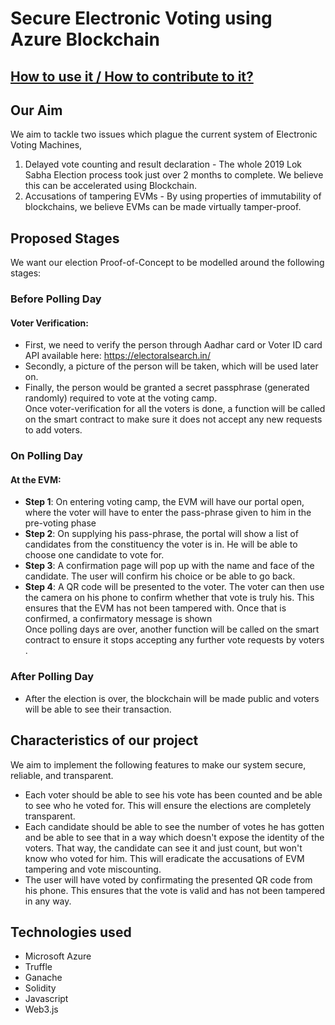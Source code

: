 

# Secure Electronic Voting using Azure Blockchain 

## [How to use it / How to contribute to it?](https://github.com/never2average/CODEFUNDO-2019/blob/master/HowToUse.md)

## Our Aim

We aim to tackle two issues which plague the current system of Electronic Voting Machines,

 1. Delayed vote counting and result declaration - The whole 2019 Lok Sabha Election process took just over 2 months to complete. We believe this can be accelerated using Blockchain.
 2. Accusations of tampering EVMs - By using properties of immutability of blockchains, we believe EVMs can be made virtually tamper-proof.

## Proposed Stages

We want our election Proof-of-Concept to be modelled around the following stages:

### Before Polling Day
####  Voter Verification:
- First, we need to verify the person through Aadhar card or Voter ID card API available here: https://electoralsearch.in/ 
- Secondly, a picture of the person will be taken, which will be used later on.
- Finally, the person would be granted a secret passphrase (generated randomly) required to vote at the voting camp.<br/>
Once voter-verification for all the voters is done, a function will be called on the smart contract to make sure it does not accept any new requests to add voters.
### On Polling Day
#### At the EVM:
- **Step 1**: On entering voting camp, the EVM will have our portal open, where the voter will have to enter the pass-phrase given to him in the pre-voting phase
- **Step 2**: On supplying his pass-phrase, the portal will show a list of candidates from the constituency the voter is in. He will be able to choose one candidate to vote for.
- **Step 3**: A confirmation page will pop up with the name and face of the candidate. The user will confirm his choice or be able to go back.
- **Step 4**: A QR code will be presented to the voter. The voter can then use the camera on his phone to confirm whether that vote is truly his. This ensures that the EVM has not been tampered with. Once that is confirmed, a confirmatory message is shown<br/>
Once polling days are over, another function will be called on the smart contract to ensure it stops accepting any further vote requests by voters .
### After Polling Day
- After the election is over, the blockchain will be made public and voters will be able to see their transaction.

## Characteristics of our project
We aim to implement the following features to make our system secure, reliable, and transparent.

- Each voter should be able to see his vote has been counted and be able to see who he voted for. This will ensure the elections are completely transparent.
- Each candidate should be able to see the number of votes he has gotten and be able to see that in a way which doesn't expose the identity of the voters. That way, the candidate can see it and just count, but won't know who voted for him. This will eradicate the accusations of EVM tampering and vote miscounting.
- The user will have voted by confirmating the presented QR code from his phone. This ensures that the vote is valid and has not been tampered in any way.


## Technologies used
- Microsoft Azure
- Truffle
- Ganache
- Solidity
- Javascript
- Web3.js
